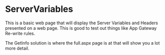 # ServerVariables

This is a basic web page that will display the Server Variables and Headers presented on a web page. This is good to test out things like App Gateway Re-write rules.

The GetInfo solution is where the full.aspx page is at that will show you a lot more detail.
